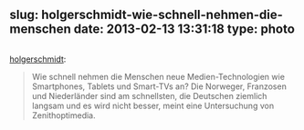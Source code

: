slug: holgerschmidt-wie-schnell-nehmen-die-menschen
date: 2013-02-13 13:31:18
type: photo
---

<img src="{{@asset.url swerner/tumblr/2013-02-13-holgerschmidt-wie-schnell-nehmen-die-menschen-4b4ef6fef6.jpeg}}" alt=""/>

[holgerschmidt](http://holgerschmidt.tumblr.com/post/42993223818/wie-schnell-nehmen-die-menschen-neue):

 
> Wie schnell nehmen die Menschen neue Medien-Technologien wie Smartphones, Tablets und Smart-TVs an? Die Norweger, Franzosen und Niederländer sind am schnellsten, die Deutschen ziemlich langsam und es wird nicht besser, meint eine Untersuchung von Zenithoptimedia.
> 
> 
